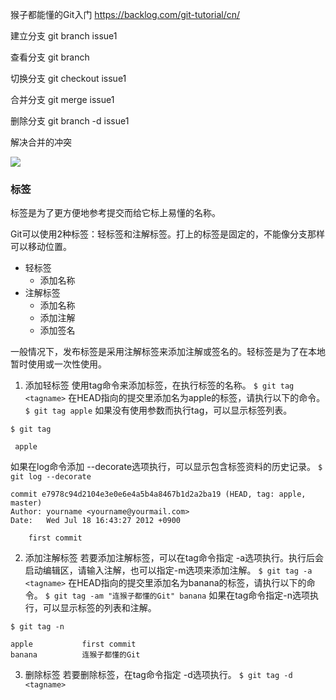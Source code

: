 

猴子都能懂的Git入门
https://backlog.com/git-tutorial/cn/


建立分支 git branch issue1

查看分支 git branch

切换分支 git checkout issue1

合并分支 git merge issue1

删除分支 git branch -d issue1

解决合并的冲突

![](https://backlog.com/git-tutorial/cn/img/post/stepup/capture_stepup2_7_2.png)


### 标签
标签是为了更方便地参考提交而给它标上易懂的名称。

Git可以使用2种标签：轻标签和注解标签。打上的标签是固定的，不能像分支那样可以移动位置。

+ 轻标签
   + 添加名称
+ 注解标签
   + 添加名称
   + 添加注解
   + 添加签名

一般情况下，发布标签是采用注解标签来添加注解或签名的。轻标签是为了在本地暂时使用或一次性使用。

1. 添加轻标签
使用tag命令来添加标签，在<tagname>执行标签的名称。
`
$ git tag <tagname>
`
在HEAD指向的提交里添加名为apple的标签，请执行以下的命令。
`
$ git tag apple
`
如果没有使用参数而执行tag，可以显示标签列表。
```
$ git tag

 apple
```

如果在log命令添加 --decorate选项执行，可以显示包含标签资料的历史记录。
`
$ git log --decorate
`
```
commit e7978c94d2104e3e0e6e4a5b4a8467b1d2a2ba19 (HEAD, tag: apple, master)
Author: yourname <yourname@yourmail.com>
Date:   Wed Jul 18 16:43:27 2012 +0900

    first commit
```

2. 添加注解标签
若要添加注解标签，可以在tag命令指定 -a选项执行。执行后会启动编辑区，请输入注解，也可以指定-m选项来添加注解。
`
$ git tag -a <tagname>
`
在HEAD指向的提交里添加名为banana的标签，请执行以下的命令。
`
$ git tag -am "连猴子都懂的Git" banana
`
如果在tag命令指定-n选项执行，可以显示标签的列表和注解。
```
$ git tag -n

apple           first commit
banana          连猴子都懂的Git
```

3. 删除标签
若要删除标签，在tag命令指定 -d选项执行。
`
$ git tag -d <tagname>
`